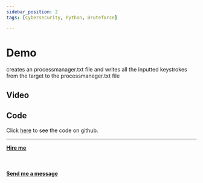 ```yaml
---
sidebar_position: 2
tags: [Cybersecurity, Python, Bruteforce]

---
```


# Demo


creates an processmanager.txt file and writes all the inputted keystrokes from the target to the processmaneger.txt file

## Video

## Code

Click [here](https://github.com/mherzog4/Login-bruteforcer) to see the code on github.

<hr></hr>

<a href="https://calendly.com/mattherzog/business-chat" target="_blank"><b><u>Hire me</u></b></a>
<br></br>
<br></br>
<a href="mailto:matt@mattherzog.me" target="_blank"><b><u>Send me a message</u></b></a>